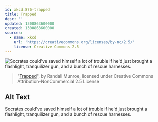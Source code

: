 ```yaml
---
id: xkcd.876-trapped
title: Trapped
desc: ''
updated: 1300863600000
created: 1300863600000
sources:
  - name: xkcd
    url: 'https://creativecommons.org/licenses/by-nc/2.5/'
    license: Creative Commons 2.5
---
```

![Socrates could've saved himself a lot of trouble if he'd just brought a flashlight, tranquilizer gun, and a bunch of rescue harnesses.](https://imgs.xkcd.com/comics/trapped.png)
> "[Trapped](https://xkcd.com/876/)", by Randall Munroe, licensed under Creative Commons Attribution-NonCommercial 2.5 License

## Alt Text
Socrates could've saved himself a lot of trouble if he'd just brought a flashlight, tranquilizer gun, and a bunch of rescue harnesses.
